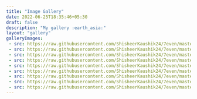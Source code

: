 ```yaml
---
title: "Image Gallery"
date: 2022-06-25T18:35:46+05:30
draft: false
description: "My gallery :earth_asia:"
layout: "gallery"
galleryImages:
 - src: https://raw.githubusercontent.com/ShisheerKaushik24/7even/master/exampleSite/static/images/gallery/jaiselmer.jpg
 - src: https://raw.githubusercontent.com/ShisheerKaushik24/7even/master/exampleSite/static/images/gallery/pic2.jpg
 - src: https://raw.githubusercontent.com/ShisheerKaushik24/7even/master/exampleSite/static/images/gallery/DSC_0115.JPG
 - src: https://raw.githubusercontent.com/ShisheerKaushik24/7even/master/exampleSite/static/images/gallery/DSC_0809.JPG
 - src: https://raw.githubusercontent.com/ShisheerKaushik24/7even/master/exampleSite/static/images/gallery/DSC_0733.JPG
 - src: https://raw.githubusercontent.com/ShisheerKaushik24/7even/master/exampleSite/static/images/gallery/DSC_0076.JPG
 - src: https://raw.githubusercontent.com/ShisheerKaushik24/7even/master/exampleSite/static/images/gallery/DSC_0343-01.jpeg
 - src: https://raw.githubusercontent.com/ShisheerKaushik24/7even/master/exampleSite/static/images/gallery/DSC_0249-Copy.JPG
 - src: https://raw.githubusercontent.com/ShisheerKaushik24/7even/master/exampleSite/static/images/gallery/DSC_0201.JPG
---
```


